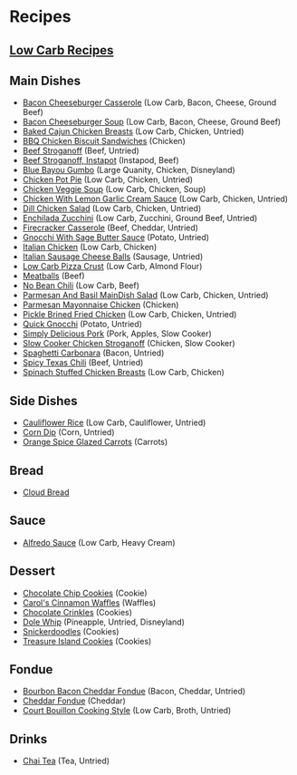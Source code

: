 # Recipes

## [Low Carb Recipes](LowCarbRecipes.md)

## Main Dishes
- [Bacon Cheeseburger Casserole](MainDish/BaconCheeseburgerCasserole.md) (Low Carb, Bacon, Cheese, Ground Beef)
- [Bacon Cheeseburger Soup](MainDish/BaconCheeseburgerSoup.md) (Low Carb, Bacon, Cheese, Ground Beef)
- [Baked Cajun Chicken Breasts](MainDish/BakedCajunChickenBreasts.md) (Low Carb, Chicken, Untried)
- [BBQ Chicken Biscuit Sandwiches](MainDish/BBQChickenBiscuitSandwiches.md) (Chicken)
- [Beef Stroganoff](MainDish/BeefStroganoff.md) (Beef, Untried)
- [Beef Stroganoff, Instapot](MainDish/BeefStroganoffInstapot.md) (Instapod, Beef)
- [Blue Bayou Gumbo](MainDish/BlueBayouGumbo.md) (Large Quanity, Chicken, Disneyland)
- [Chicken Pot Pie](MainDish/ChickenPotPie.md) (Low Carb, Chicken, Untried)
- [Chicken Veggie Soup](MainDish/ChickenVeggieSoup.md) (Low Carb, Chicken, Soup)
- [Chicken With Lemon Garlic Cream Sauce](MainDish/ChickenWithLemonGarlicCreamSauce.md) (Low Carb, Chicken, Untried)
- [Dill Chicken Salad](MainDish/DillChickenSalad.md) (Low Carb, Chicken, Untried)
- [Enchilada Zucchini](MainDish/EnchiladaZucchini.md) (Low Carb, Zucchini, Ground Beef, Untried)
- [Firecracker Casserole](MainDish/FirecrackerCasserole.md) (Beef, Cheddar, Untried)
- [Gnocchi With Sage Butter Sauce](MainDish/GnocchiWithSageButterSauce.md) (Potato, Untried)
- [Italian Chicken](MainDish/ItalianChicken.md) (Low Carb, Chicken)
- [Italian Sausage Cheese Balls](MainDish/ItalianSausageCheeseBalls.md) (Sausage, Untried)
- [Low Carb Pizza Crust](MainDish/LowCarbPizzaCrust.md) (Low Carb, Almond Flour)
- [Meatballs](MainDish/Meatballs.md) (Beef)
- [No Bean Chili](MainDish/NoBeanChili.md) (Low Carb, Beef)
- [Parmesan And Basil MainDish Salad](MainDish/ParmesanAndBasilChickenSalad.md) (Low Carb, Chicken, Untried)
- [Parmesan Mayonnaise Chicken](MainDish/ParmesanMayonnaiseChicken.md) (Chicken)
- [Pickle Brined Fried Chicken](MainDish/PickleBrinedFriedChicken.md) (Low Carb, Chicken, Untried)
- [Quick Gnocchi](MainDish/QuickGnocchi.md) (Potato, Untried)
- [Simply Delicious Pork](MainDish/SimplyDeliciousPork.md) (Pork, Apples, Slow Cooker)
- [Slow Cooker Chicken Stroganoff](MainDish/SlowCookerChickenStroganoff.md) (Chicken, Slow Cooker)
- [Spaghetti Carbonara](MainDish/SpaghettiCarbonara.md) (Bacon, Untried)
- [Spicy Texas Chili](MainDish/SpicyTexasChili.md) (Beef, Untried)
- [Spinach Stuffed Chicken Breasts](MainDish/SpinachStuffedChickenBreasts.md) (Low Carb, Chicken)

## Side Dishes
- [Cauliflower Rice](SideDish/CauliflowerRice.md) (Low Carb, Cauliflower, Untried)
- [Corn Dip](SideDish/CornDip.md) (Corn, Untried)
- [Orange Spice Glazed Carrots](SideDish/OrangeSpiceGlazedCarrots.md) (Carrots)

## Bread
- [Cloud Bread](Bread/CloudBread.md)

## Sauce
- [Alfredo Sauce](Sauce/AlfredoSauce.md) (Low Carb, Heavy Cream)

## Dessert
- [Chocolate Chip Cookies](Dessert/ChocolateChipCookies.md) (Cookie)
- [Carol's Cinnamon Waffles](Dessert/CarolsCinnamonWaffles.md) (Waffles)
- [Chocolate Crinkles](Dessert/ChocolateCrinkles.md) (Cookies)
- [Dole Whip](Dessert/DoleWhip.md) (Pineapple, Untried, Disneyland)
- [Snickerdoodles](Dessert/Snickerdoodles.md) (Cookies)
- [Treasure Island Cookies](Dessert/TreasureIslandCookies.md) (Cookies)

## Fondue
- [Bourbon Bacon Cheddar Fondue](Fondue/BourbonBaconCheddarFondue.md) (Bacon, Cheddar, Untried)
- [Cheddar Fondue](Fondue/CheddarFondue.md) (Cheddar)
- [Court Bouillon Cooking Style](Fondue/CourtBouillonCookingStyle.md) (Low Carb, Broth, Untried)

## Drinks
- [Chai Tea](Drink/ChaiTea.md) (Tea, Untried)